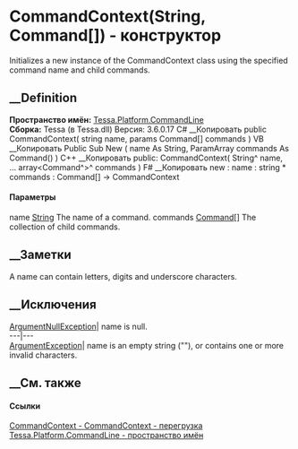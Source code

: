 # CommandContext(String, Command[]) - конструктор
Initializes a new instance of the CommandContext class using the specified
command name and child commands.
## __Definition
 **Пространство имён:**
[Tessa.Platform.CommandLine](N_Tessa_Platform_CommandLine.htm)  
 **Сборка:** Tessa (в Tessa.dll) Версия: 3.6.0.17
C# __Копировать
     public CommandContext(
    	string name,
    	params Command[] commands
    )
VB __Копировать
     Public Sub New ( 
    	name As String,
    	ParamArray commands As Command()
    )
C++ __Копировать
     public:
    CommandContext(
    	String^ name, 
    	... array<Command^>^ commands
    )
F# __Копировать
     new : 
            name : string * 
            commands : Command[] -> CommandContext
#### Параметры
name [String](https://learn.microsoft.com/dotnet/api/system.string)
    The name of a command.
commands [Command](T_Tessa_Platform_CommandLine_Command.htm)[]
    The collection of child commands.
##  __Заметки
A name can contain letters, digits and underscore characters.
## __Исключения
[ArgumentNullException](https://learn.microsoft.com/dotnet/api/system.argumentnullexception)|
name is null.  
---|---  
[ArgumentException](https://learn.microsoft.com/dotnet/api/system.argumentexception)|
name is an empty string (""), or contains one or more invalid characters.  
##  __См. также
#### Ссылки
[CommandContext - ](T_Tessa_Platform_CommandLine_CommandContext.htm)
[CommandContext -
перегрузка](Overload_Tessa_Platform_CommandLine_CommandContext__ctor.htm)
[Tessa.Platform.CommandLine - пространство
имён](N_Tessa_Platform_CommandLine.htm)
